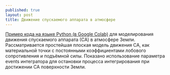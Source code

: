 ```yaml
---
published: true
layout: post
title: Движение спускаемого аппарата в атмосфере
---
```


[Пример кода на языке Python (в Google Colab)](https://colab.research.google.com/drive/1DNHw0QF37joA6c7Yr6lfn44cbApqZ2KB) для моделирования движения спускаемого аппарата (СА) в атмосфере Земли. Рассматривается простейшая плоская модель движения СА, как материальной точки с постоянными коэффициентами лобового сопротивления и подъёмной силы. Показано использование параметра events интегратора для остановки процесса интегрирования при достижении СА поверхности Земли.
